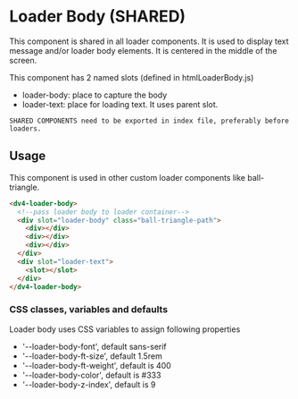 # Loader Body (SHARED)

This component is shared in all loader components. It is used to display text message and/or loader body elements. It is centered in the middle of the screen.

This component has 2 named slots (defined in htmlLoaderBody.js)

- loader-body: place to capture the body
- loader-text: place for loading text. It uses parent slot.

`SHARED COMPONENTS need to be exported in index file, preferably before loaders.`

## Usage

This component is used in other custom loader components like ball-triangle.

```html
<dv4-loader-body>
  <!--pass loader body to loader container-->
  <div slot="loader-body" class="ball-triangle-path">
    <div></div>
    <div></div>
    <div></div>
  </div>
  <div slot="loader-text">
    <slot></slot>
  </div>
</dv4-loader-body>
```

### CSS classes, variables and defaults

Loader body uses CSS variables to assign following properties

- '--loader-body-font', default sans-serif
- '--loader-body-ft-size', default 1.5rem
- '--loader-body-ft-weight', default is 400
- '--loader-body-color', default is #333
- '--loader-body-z-index', default is 9
